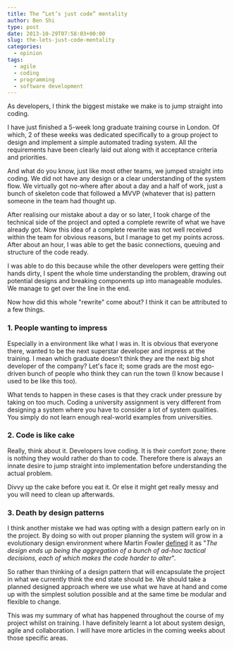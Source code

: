 ```yaml
---
title: The “Let’s just code” mentality
author: Ben Shi
type: post
date: 2013-10-29T07:58:03+00:00
slug: the-lets-just-code-mentality
categories:
  - opinion
tags:
  - agile
  - coding
  - programming
  - software development
---
```


As developers, I think the biggest mistake we make is to jump straight into coding.

I have just finished a 5-week long graduate training course in London. Of which, 2 of these weeks
was dedicated specifically to a group project to design and implement a simple automated trading
system. All the requirements have been clearly laid out along with it acceptance criteria and
priorities.

And what do you know, just like most other teams, we jumped straight into coding. We did not have
any design or a clear understanding of the system flow. We virtually got no-where after about a day
and a half of work, just a bunch of skeleton code that followed a MVVP (whatever that is) pattern
someone in the team had thought up.

After realising our mistake about a day or so later, I took charge of the technical side of the
project and opted a complete rewrite of what we have already got. Now this idea of a complete
rewrite was not well received within the team for obvious reasons, but I manage to get my points
across. After about an hour, I was able to get the basic connections, queuing and structure of the
code ready.

I was able to do this because while the other developers were getting their hands dirty, I spent the
whole time understanding the problem, drawing out potential designs and breaking components up into
manageable modules. We manage to get over the line in the end.

Now how did this whole "rewrite" come about? I think it can be attributed to a few things.

### 1. People wanting to impress

Especially in a environment like what I was in. It is obvious that everyone there, wanted to be the
next superstar developer and impress at the training. I mean which graduate doesn’t think they are
the next big shot developer of the company? Let's face it; some grads are the most ego-driven bunch
of people who think they can run the town (I know because I used to be like this too).

What tends to happen in these cases is that they crack under pressure by taking on too much. Coding
a university assignment is very different from designing a system where you have to consider a lot
of system qualities. You simply do not learn enough real-world examples from universities.

### 2. Code is like cake

Really, think about it. Developers love coding. It is their comfort zone; there is nothing they
would rather do than to code. Therefore there is always an innate desire to jump straight into
implementation before understanding the actual problem.

Divvy up the cake before you eat it. Or else it might get really messy and you will need to clean up
afterwards.

### 3. Death by design patterns

I think another mistake we had was opting with a design pattern early on in the project. By doing so
with out proper planning the system will grow in a evolutionary design environment where Martin
Fowler [defined][1] it as "_The design ends up being the aggregation of a bunch of ad-hoc tactical
decisions, each of which makes the code harder to alter_".

So rather than thinking of a design pattern that will encapsulate the project in what we currently
think the end state should be. We should take a planned designed approach where we use what we have
at hand and come up with the simplest solution possible and at the same time be modular and flexible
to change.

This was my summary of what has happened throughout the course of my project whilst on training. I
have definitely learnt a lot about system design, agile and collaboration. I will have more articles
in the coming weeks about those specific areas.

[1]: https://martinfowler.com/articles/designDead.html#PlannedAndEvolutionaryDesign
